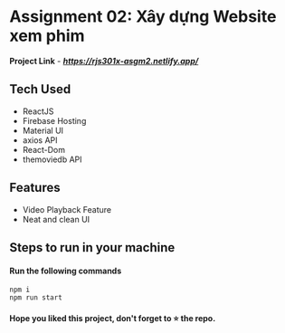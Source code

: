 # Assignment 02: Xây dựng Website xem phim

**Project Link** - ***https://rjs301x-asgm2.netlify.app/***

## Tech Used

- ReactJS
- Firebase Hosting
- Material UI
- axios API
- React-Dom
- themoviedb API

## Features

- Video Playback Feature
- Neat and clean UI

## Steps to run in your machine

#### Run the following commands

```
npm i
npm run start
```

#### Hope you liked this project, don't forget to ⭐ the repo.
